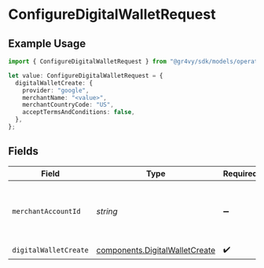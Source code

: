 # ConfigureDigitalWalletRequest

## Example Usage

```typescript
import { ConfigureDigitalWalletRequest } from "@gr4vy/sdk/models/operations";

let value: ConfigureDigitalWalletRequest = {
  digitalWalletCreate: {
    provider: "google",
    merchantName: "<value>",
    merchantCountryCode: "US",
    acceptTermsAndConditions: false,
  },
};
```

## Fields

| Field                                                                            | Type                                                                             | Required                                                                         | Description                                                                      |
| -------------------------------------------------------------------------------- | -------------------------------------------------------------------------------- | -------------------------------------------------------------------------------- | -------------------------------------------------------------------------------- |
| `merchantAccountId`                                                              | *string*                                                                         | :heavy_minus_sign:                                                               | The ID of the merchant account to use for this request.                          |
| `digitalWalletCreate`                                                            | [components.DigitalWalletCreate](../../models/components/digitalwalletcreate.md) | :heavy_check_mark:                                                               | N/A                                                                              |